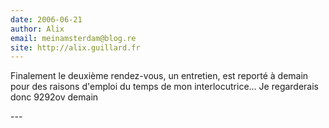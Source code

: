 ```yaml
---
date: 2006-06-21
author: Alix
email: meinamsterdam@blog.re
site: http://alix.guillard.fr
---
```


<p>Finalement le deuxième rendez-vous, un entretien, est reporté à demain pour des raisons d'emploi du temps de mon interlocutrice... Je regarderais donc 9292ov demain</p>
---
